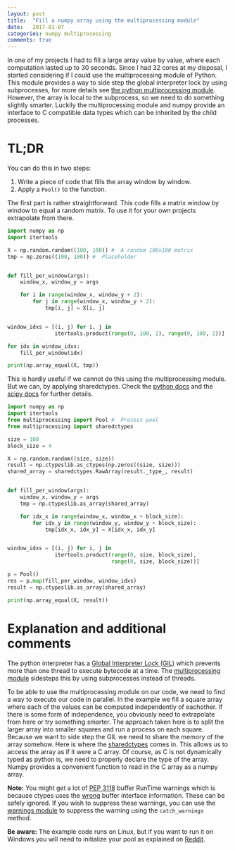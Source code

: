 ```yaml
---
layout: post
title:  "Fill a numpy array using the multiprocessing module"
date:   2017-01-07
categories: numpy multiprocessing
comments: true
---
```

In one of my projects I had to fill a large array value by value, where each computation lasted up to 30 seconds. Since I had 32 cores at my disposal, I started considering if I could use the multiprocessing module of Python. This module provides a way to side step the global interpreter lock by using subprocesses, for more details see [the python multiprocessing module][python-multi]. However, the array is local to the subprocess, so we need to do something slightly smarter. Luckily the multiprocessing module and numpy provide an interface to C compatible data types which can be inherited by the child processes.

# TL;DR
You can do this in two steps:

1. Write a piece of code that fills the array window by window.
2. Apply a ```Pool()``` to the function.

The first part is rather straightforward. This code fills a matrix window by window to equal a random matrix. To use it for your own projects extrapolate from there.

```python
import numpy as np
import itertools

X = np.random.random((100, 100)) #  A random 100x100 matrix
tmp = np.zeros((100, 100)) #  Placeholder


def fill_per_window(args):
    window_x, window_y = args

    for i in range(window_x, window_y + 2):
        for j in range(window_x, window_y + 2):
            tmp[i, j] = X[i, j]


window_idxs = [(i, j) for i, j in
               itertools.product(range(0, 100, 2), range(0, 100, 2))]

for idx in window_idxs:
    fill_per_window(idx)

print(np.array_equal(X, tmp))
```
This is hardly useful if we cannot do this using the multiprocessing module. But we can, by applying sharedctypes. Check the [python docs][python-ctypes] and the [scipy docs][scipy-ctypes] for further details.

```python
import numpy as np
import itertools
from multiprocessing import Pool #  Process pool
from multiprocessing import sharedctypes

size = 100
block_size = 4

X = np.random.random((size, size))
result = np.ctypeslib.as_ctypes(np.zeros((size, size)))
shared_array = sharedctypes.RawArray(result._type_, result)


def fill_per_window(args):
    window_x, window_y = args
    tmp = np.ctypeslib.as_array(shared_array)

    for idx_x in range(window_x, window_x + block_size):
        for idx_y in range(window_y, window_y + block_size):
            tmp[idx_x, idx_y] = X[idx_x, idx_y]


window_idxs = [(i, j) for i, j in
               itertools.product(range(0, size, block_size),
                                 range(0, size, block_size))]

p = Pool()
res = p.map(fill_per_window, window_idxs)
result = np.ctypeslib.as_array(shared_array)

print(np.array_equal(X, result))
```

# Explanation and additional comments
The python interpreter has a [Global Interpreter Lock (GIL)][python-gil] which prevents more than one thread to execute bytecode at a time. The [multiprocessing module][python-multi] sidesteps this by using subprocesses instead of threads.

To be able to use the multiprocessing module on our code, we need to find a way to execute our code in parallel. In the example we fill a square array where each of the values can be computed independently of eachother. If there is some form of independence, you obviously need to extrapolate from here or try something smarter. The approach taken here is to split the larger array into smaller squares and run a process on each square. Because we want to side step the GIL we need to share the memory of the array somehow. Here is where the [sharedctypes][python-ctypes] comes in. This allows us to access the array as if it were a C array. Of course, as C is not dynamically typed as python is, we need to properly declare the type of the array. Numpy provides a convenient function to read in the C array as a numpy array. 

**Note:** You might get a lot of [PEP 3118][PEP-3118] buffer RunTime warnings which is because ctypes uses the [wrong](http://bugs.python.org/issue10744) buffer interface information. These can be safely ignored. If you wish to suppress these warnings, you can use the [warnings module][python-warnings] to suppress the warning using the ```catch_warnings``` method.

**Be aware:** The example code runs on Linux, but if you want to run it on Windows you will need to initialize your pool as explained on [Reddit][reddit].


[python-warnings]: https://docs.python.org/2/library/warnings.html
[python-gil]: https://docs.python.org/2/glossary.html#term-global-interpreter-lock
[python-multi]: https://docs.python.org/2/library/multiprocessing.html
[reddit]: https://www.reddit.com/r/Python/comments/j3qjb/parformatlabpool_replacement/
[python-ctypes]: https://docs.python.org/2/library/multiprocessing.html#module-multiprocessing.sharedctypes
[scipy-ctypes]: https://docs.scipy.org/doc/numpy/reference/routines.ctypeslib.html
[PEP-3118]: https://www.python.org/dev/peps/pep-3118/
